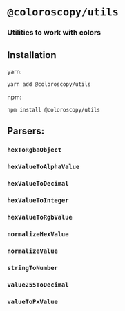 # `@coloroscopy/utils`

### Utilities to work with colors

## Installation
yarn:
```shell
yarn add @coloroscopy/utils
```

npm:
```shell
npm install @coloroscopy/utils
```

## Parsers:
### `hexToRgbaObject`
### `hexValueToAlphaValue`
### `hexValueToDecimal`
### `hexValueToInteger`
### `hexValueToRgbValue`
### `normalizeHexValue`
### `normalizeValue`
### `stringToNumber`
### `value255ToDecimal`
### `valueToPxValue`

